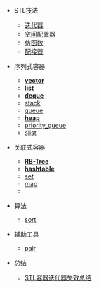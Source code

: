 - STL技法

  - [迭代器](iterator.md)
  - [空间配置器]()
  - [仿函数](functor.md)
  - [配接器]()

- 序列式容器

  - [**vector**](vector.md)
  - [**list**](list.md)
  - [**deque**](deque.md)
  - [stack](stack.md)
  - [queue](queue.md)
  - [**heap**](heap.md)
  - [priority_queue](priority_queue.md)
  - [slist](slist.md)
  
- 关联式容器

  - [**RB-Tree**](rb_tree.md)
  - [**hashtable**](hashtable.md)
  - [set](set.md)
  - [map](map.md)
  - []()

- 算法

  - [sort](sort.md)
  
- 辅助工具

  - [pair](pair.md)

- 总结

  - [STL容器迭代器失效总结](stl_iterator_failure.md)
